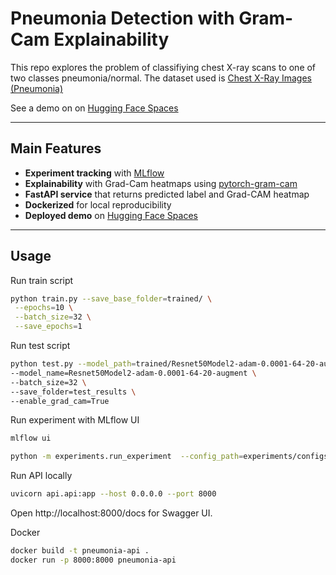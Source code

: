 # Pneumonia Detection with Gram-Cam Explainability

This repo explores the problem of classifiying chest X-ray scans to one of two classes pneumonia/normal. The dataset used is [Chest X-Ray Images (Pneumonia)](https://www.kaggle.com/datasets/paultimothymooney/chest-xray-pneumonia)

See a demo on on [Hugging Face Spaces](https://huggingface.co/spaces)

---

## Main Features

- **Experiment tracking** with [MLflow](https://mlflow.org/)
- **Explainability** with Grad-Cam heatmaps using [pytorch-gram-cam](https://github.com/jacobgil/pytorch-grad-cam)
- **FastAPI service** that returns predicted label and Grad-CAM heatmap
- **Dockerized** for local reproducibility
- **Deployed demo** on [Hugging Face Spaces](https://huggingface.co/spaces)

---

## Usage

Run train script

```bash
python train.py --save_base_folder=trained/ \
 --epochs=10 \
 --batch_size=32 \
 --save_epochs=1
```

Run test script

```bash
python test.py --model_path=trained/Resnet50Model2-adam-0.0001-64-20-augment/epoch_19/model.pth \
--model_name=Resnet50Model2-adam-0.0001-64-20-augment \
--batch_size=32 \
--save_folder=test_results \
--enable_grad_cam=True
```

Run experiment with MLflow UI

```bash
mlflow ui

python -m experiments.run_experiment  --config_path=experiments/configs/Resnet50Model2-adam-1e4-64.yaml
```

Run API locally

```bash
uvicorn api.api:app --host 0.0.0.0 --port 8000
```

Open http://localhost:8000/docs for Swagger UI.

Docker

```bash
docker build -t pneumonia-api .
docker run -p 8000:8000 pneumonia-api
```
